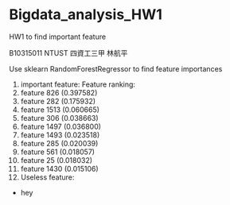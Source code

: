 # Bigdata_analysis_HW1
HW1 to find important feature

B10315011 NTUST 四資工三甲 林航平

Use sklearn RandomForestRegressor to find feature importances

1. important feature: Feature ranking:
  1. feature 826 (0.397582)
  2. feature 282 (0.175932)
  3. feature 1513 (0.060665)
  4. feature 306 (0.038663)
  5. feature 1497 (0.036800)
  6. feature 1493 (0.023518)
  7. feature 285 (0.020039)
  8. feature 561 (0.018057)
  9. feature 25 (0.018032)
  10. feature 1430 (0.015106)
2. Useless feature:
  * hey

